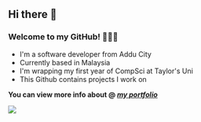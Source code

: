 ## Hi there 👋
### Welcome to my GitHub! 🧑🏽‍💻

* I'm a software developer from Addu City
* Currently based in Malaysia
* I'm wrapping my first year of CompSci at Taylor's Uni
* This Github contains projects I work on

 **You can view more info about @ _[my portfolio](https://junaadh.me)_**

<picture>
  <source
    srcset="https://github-readme-stats.vercel.app/api/top-langs/?username=junaadh&layout=donut-vertical&theme=dark&langs_count=8"
    media="(prefers-color-scheme: dark)"
  />
  <source
    srcset="https://github-readme-stats.vercel.app/api/top-langs/?username=junaadh&layout=donut-vertical&langs_count=8"
    media="(prefers-color-scheme: light), (prefers-color-scheme: no-preference)"
  />
  <img src="https://github-readme-stats.vercel.app/api/top-langs/?username=junaadh&layout=donut-vertical&langs_count=8" />
</picture>

<!--
**junaadh/junaadh** is a ✨ _special_ ✨ repository because its `README.md` (this file) appears on your GitHub profile.

Here are some ideas to get you started:

- 🔭 I’m currently working on ...
- 🌱 I’m currently learning ...
- 👯 I’m looking to collaborate on ...
- 🤔 I’m looking for help with ...
- 💬 Ask me about ...
- 📫 How to reach me: ...
- 😄 Pronouns: ...
- ⚡ Fun fact: ...
-->

